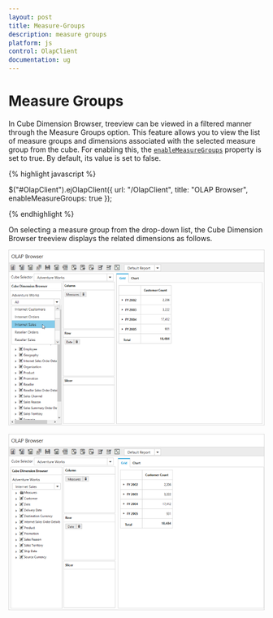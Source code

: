 ```yaml
---
layout: post
title: Measure-Groups
description: measure groups 
platform: js
control: OlapClient
documentation: ug
---
```


# Measure Groups 

In Cube Dimension Browser, treeview can be viewed in a filtered manner through the Measure Groups option. This feature allows you to view the list of measure groups and dimensions associated with the selected measure group from the cube. For enabling this, the [`enableMeasureGroups`](/js/api/ejpivotclient#members:enablemeasuregroups) property is set to true. By default, its value is set to false.

{% highlight javascript %}

$("#OlapClient").ejOlapClient({
    url: "/OlapClient",
    title: "OLAP Browser",
    enableMeasureGroups: true
});

{% endhighlight %}

On selecting a measure group from the drop-down list, the Cube Dimension Browser treeview displays the related dimensions as follows.

![](Measure-Groups_images/beforemeasure.png)

![](Measure-Groups_images/aftermeasure.png)

